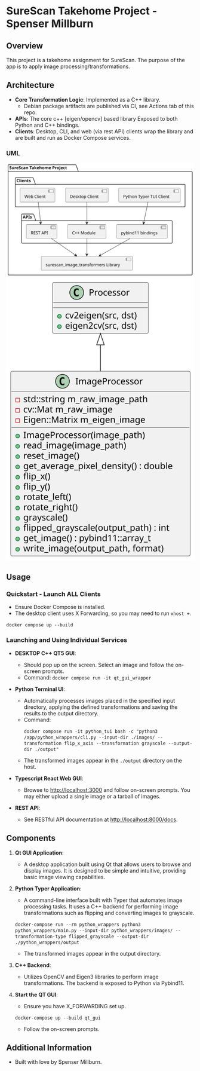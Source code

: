 # SureScan Takehome Project - Spenser Millburn

## Overview
This project is a takehome assignment for SureScan. The purpose of the app is to apply image processing/transformations.

## Architecture

- **Core Transformation Logic**: Implemented as a C++ library.
  - Debian package artifacts are published via CI, see Actions tab of this repo.
- **APIs**: The core c++ [eigen/opencv] based library Exposed to both Python and C++ bindings.
- **Clients**: Desktop, CLI, and web (via rest API) clients wrap the library and are built and run as Docker Compose services.

### UML
![](./docs/assets/Architecture.svg)
![](./docs/assets/ImageProcessor.svg)

## Usage

### Quickstart - Launch ALL Clients
- Ensure Docker Compose is installed.
- The desktop client uses X Forwarding, so you may need to run `xhost +`.

```
docker compose up --build
```

### Launching and Using Individual Services

- **DESKTOP C++ QT5 GUI**:
  - Should pop up on the screen. Select an image and follow the on-screen prompts.
  - Command: `docker compose run -it qt_gui_wrapper`

- **Python Terminal UI**:
  - Automatically processes images placed in the specified input directory, applying the defined transformations and saving the results to the output directory.
  - Command:
    ```shell
    docker compose run -it python_tui bash -c "python3 /app/python_wrappers/cli.py --input-dir ./images/ --transformation flip_x_axis --transformation grayscale --output-dir ./output"
    ```
  - The transformed images appear in the `./output` directory on the host.

- **Typescript React Web GUI**:
  - Browse to [http://localhost:3000](http://localhost:3000) and follow on-screen prompts. You may either upload a single image or a tarball of images.

- **REST API**:
  - See RESTful API documentation at [http://localhost:8000/docs](http://localhost:8000/docs).

## Components

1. **Qt GUI Application**:
   - A desktop application built using Qt that allows users to browse and display images. It is designed to be simple and intuitive, providing basic image viewing capabilities.

2. **Python Typer Application**:
   - A command-line interface built with Typer that automates image processing tasks. It uses a C++ backend for performing image transformations such as flipping and converting images to grayscale.
   ```shell
   docker-compose run --rm python_wrappers python3 python_wrappers/main.py --input-dir python_wrappers/images/ --transformation-type flipped_grayscale --output-dir ./python_wrappers/output
   ```
   - The transformed images appear in the output directory.

3. **C++ Backend**:
   - Utilizes OpenCV and Eigen3 libraries to perform image transformations. The backend is exposed to Python via Pybind11.

4. **Start the QT GUI**:
   - Ensure you have X_FORWARDING set up.
   ```shell
   docker-compose up --build qt_gui
   ```
   - Follow the on-screen prompts.

## Additional Information
- Built with love by Spenser Millburn.
